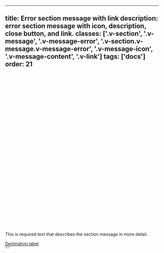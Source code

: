 <!--
 *              Copyright (c) 2025 Visa, Inc.
 *
 * Licensed under the Apache License, Version 2.0 (the "License");
 * you may not use this file except in compliance with the License.
 * You may obtain a copy of the License at
 *
 *         http://www.apache.org/licenses/LICENSE-2.0
 *
 * Unless required by applicable law or agreed to in writing, software
 * distributed under the License is distributed on an "AS IS" BASIS,
 * WITHOUT WARRANTIES OR CONDITIONS OF ANY KIND, either express or implied.
 * See the License for the specific language governing permissions and
 * limitations under the License.
 *
 -->
---
title: Error section message with link 
description: error section message with icon, description, close button, and link. 
classes: ['.v-section', '.v-message', '.v-message-error', '.v-section.v-message.v-message-error', '.v-message-icon', '.v-message-content', '.v-link']
tags: ['docs']
order: 21
---

<div class="v-message v-message-error v-section">
  <svg aria-hidden="false" aria-label="Error" class="v-icon v-icon-visa v-icon-low v-message-icon" focusable="false" viewbox="0 0 24 24">
    <use href="#visa-error-low">
    </use>
  </svg>
  <div class="v-message-content v-pl-2 v-pb-2">
    <p class="v-mb-8">
      This is required text that describes the section message in more detail.
    </p>
    <a class="v-link" href="./section-message">
      Destination label
    </a>
  </div>
  <button aria-label="close" class="v-button v-button-icon v-button-tertiary v-button-small v-button-subtle -v-mt-8 -v-mr-8 v-ml-14 v-p-7" type="button">
    <svg aria-hidden="true" class="v-icon v-icon-visa v-icon-tiny" focusable="false" viewbox="0 0 16 16">
      <use href="#visa-close-tiny">
      </use>
    </svg>
  </button>
</div>
